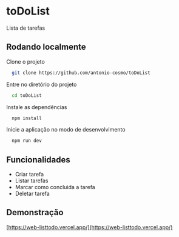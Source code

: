 # toDoList

Lista de tarefas


## Rodando localmente

Clone o projeto

```bash
  git clone https://github.com/antonio-cosmo/toDoList
```

Entre no diretório do projeto

```bash
  cd toDoList
```

Instale as dependências

```bash
  npm install
```

Inicie a aplicação no modo de desenvolvimento

```bash
  npm run dev
```


## Funcionalidades

- Criar tarefa
- Listar tarefas 
- Marcar como concluida a tarefa
- Deletar tarefa


## Demonstração

[https://web-listtodo.vercel.app/](https://web-listtodo.vercel.app/)

